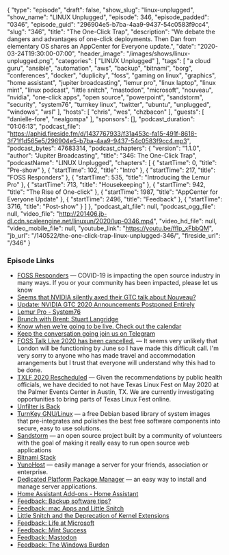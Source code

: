 {
  "type": "episode",
  "draft": false,
  "show_slug": "linux-unplugged",
  "show_name": "LINUX Unplugged",
  "episode": 346,
  "episode_padded": "0346",
  "episode_guid": "296904e5-b7ba-4aa9-9437-54c0583f9cc4",
  "slug": "346",
  "title": "The One-Click Trap",
  "description": "We debate the dangers and advantages of one-click deployments. Then Dan from elementary OS shares an AppCenter for Everyone update.",
  "date": "2020-03-24T19:30:00-07:00",
  "header_image": "/images/shows/linux-unplugged.png",
  "categories": [
    "LINUX Unplugged"
  ],
  "tags": [
    "a cloud guru",
    "ansible",
    "automation",
    "aws",
    "backup",
    "bitnami",
    "borg",
    "conferences",
    "docker",
    "duplicity",
    "foss",
    "gaming on linux",
    "graphics",
    "home assistant",
    "jupiter broadcasting",
    "lemur pro",
    "linux laptop",
    "linux mint",
    "linux podcast",
    "little snitch",
    "mastodon",
    "microsoft",
    "nouveau",
    "nvidia",
    "one-click apps",
    "open source",
    "powerpoint",
    "sandstorm",
    "security",
    "system76",
    "turnkey linux",
    "twitter",
    "ubuntu",
    "unplugged",
    "windows",
    "wsl"
  ],
  "hosts": [
    "chris",
    "wes",
    "chzbacon"
  ],
  "guests": [
    "danielle-fore",
    "nealgompa"
  ],
  "sponsors": [],
  "podcast_duration": "01:06:13",
  "podcast_file": "https://aphid.fireside.fm/d/1437767933/f31a453c-fa15-491f-8618-3f71f1d565e5/296904e5-b7ba-4aa9-9437-54c0583f9cc4.mp3",
  "podcast_bytes": 47683314,
  "podcast_chapters": {
    "version": "1.1.0",
    "author": "Jupiter Broadcasting",
    "title": "346: The One-Click Trap",
    "podcastName": "LINUX Unplugged",
    "chapters": [
      {
        "startTime": 0,
        "title": "Pre-show"
      },
      {
        "startTime": 102,
        "title": "Intro"
      },
      {
        "startTime": 217,
        "title": "FOSS Responders"
      },
      {
        "startTime": 535,
        "title": "Introducing the Lemur Pro"
      },
      {
        "startTime": 713,
        "title": "Housekeeping"
      },
      {
        "startTime": 942,
        "title": "The Rise of One-click"
      },
      {
        "startTime": 1987,
        "title": "AppCenter for Everyone Update"
      },
      {
        "startTime": 2496,
        "title": "Feedback"
      },
      {
        "startTime": 3716,
        "title": "Post-show"
      }
    ]
  },
  "podcast_alt_file": null,
  "podcast_ogg_file": null,
  "video_file": "http://201406.jb-dl.cdn.scaleengine.net/linuxun/2020/lup-0346.mp4",
  "video_hd_file": null,
  "video_mobile_file": null,
  "youtube_link": "https://youtu.be/ffIp_xFbbQM",
  "jb_url": "/140522/the-one-click-trap-linux-unplugged-346/",
  "fireside_url": "/346"
}


### Episode Links

  * [FOSS Responders](https://fossresponders.com/ "FOSS Responders") — COVID-19 is impacting the open source industry in many ways. If you or your community has been impacted, please let us know
  * [Seems that NVIDIA silently axed their GTC talk about Nouveau?](https://www.reddit.com/r/linux/comments/fo2gyc/seems_that_nvidia_silently_axed_their_gtc_talk/ "Seems that NVIDIA silently axed their GTC talk about Nouveau?")
  * [Update: NVIDIA GTC 2020 Announcements Postponed Entirely](https://www.anandtech.com/show/15602/nvidia-axes-gtc-digital-keynote-in-favor-of-news-releases "Update: NVIDIA GTC 2020 Announcements Postponed Entirely")
  * [Lemur Pro - System76](https://system76.com/laptops/lemur "Lemur Pro - System76")
  * [Brunch with Brent: Stuart Langridge](https://extras.show/65 "Brunch with Brent: Stuart Langridge")
  * [Know when we’re going to be live. Check out the calendar](https://www.jupiterbroadcasting.com/release-calendar/ "Know when we’re going to be live. Check out the calendar")
  * [Keep the conversation going join us on Telegram](https://jupiterbroadcasting.com/telegram "Keep the conversation going join us on Telegram")
  * [FOSS Talk Live 2020 has been cancelled.](https://fosstalk.com/foss-talk-live-2020 "FOSS Talk Live 2020 has been cancelled.") — It seems very unlikely that London will be functioning by June so I have made this difficult call. I'm very sorry to anyone who has made travel and accommodation arrangements but I trust that everyone will understand why this had to be done.
  * [TXLF 2020 Rescheduled](https://2020.texaslinuxfest.org/2020/03/20/TXLF2020-Rescheduled.html "TXLF 2020 Rescheduled") — Given the recommendations by public health officials, we have decided to not have Texas Linux Fest on May 2020 at the Palmer Events Center in Austin, TX. We are currently investigating opportunities to bring parts of Texas Linux Fest online.
  * [Unfilter is Back](https://unfilter.show/291 "Unfilter is Back")
  * [TurnKey GNU/Linux](https://www.turnkeylinux.org/ "TurnKey GNU/Linux") — a free Debian based library of system images that pre-integrates and polishes the best free software components into secure, easy to use solutions. 
  * [Sandstorm](https://sandstorm.io/ "Sandstorm") — an open source project built by a community of volunteers with the goal of making it really easy to run open source web applications 
  * [Bitnami Stack](https://bitnami.com/stack/ "Bitnami Stack")
  * [YunoHost](https://yunohost.org/#/ "YunoHost") — easily manage a server for your friends, association or enterprise. 
  * [Dedicated Platform Package Manager](https://dfabric.github.io/dppm/ "Dedicated Platform Package Manager") — an easy way to install and manage server applications.
  * [Home Assistant Add-ons - Home Assistant](https://www.home-assistant.io/addons/ "Home Assistant Add-ons - Home Assistant")
  * [Feedback: Backup software tips?](https://slexy.org/view/s20egMvCA2 "Feedback: Backup software tips?")
  * [Feedback: mac Apps and Little Snitch](https://slexy.org/view/s207rzyPLO "Feedback: mac Apps and Little Snitch")
  * [Little Snitch and the Deprecation of Kernel Extensions](https://blog.obdev.at/little-snitch-and-the-deprecation-of-kernel-extensions/ "Little Snitch and the Deprecation of Kernel Extensions")
  * [Feedback: Life at Microsoft](https://slexy.org/view/s2xNZnEGAu "Feedback: Life at Microsoft")
  * [Feedback: Mint Success](https://slexy.org/view/s21mj95Slq "Feedback: Mint Success")
  * [Feedback: Mastodon](https://slexy.org/view/s2XoB9NFHk "Feedback: Mastodon")
  * [Feedback: The Windows Burden](https://slexy.org/view/s20e4GafH2 "Feedback: The Windows Burden")


